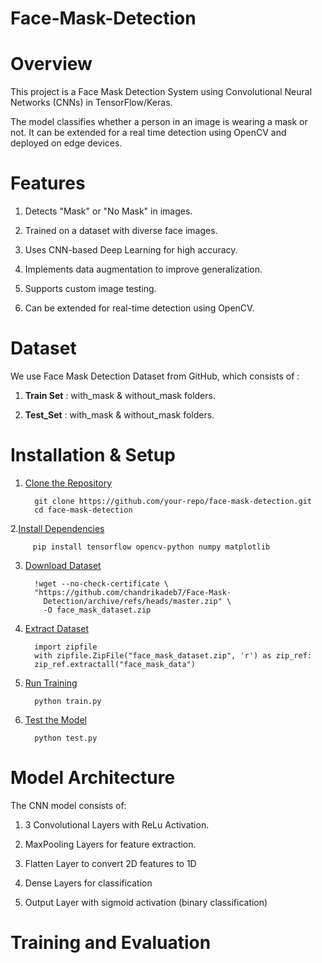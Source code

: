 # Face-Mask-Detection

# Overview

This project is a Face Mask Detection System using Convolutional Neural Networks (CNNs) in TensorFlow/Keras.

The model classifies whether a person in an image is wearing a mask or not. It can be extended for a real time detection using OpenCV and deployed on edge devices. 

# Features

1. Detects "Mask" or "No Mask" in images.

2. Trained on a dataset with diverse face images.

3. Uses CNN-based Deep Learning for high accuracy.

4. Implements data augmentation to improve generalization.

5. Supports custom image testing.

6. Can be extended for real-time detection using OpenCV.

# Dataset

We use Face Mask Detection Dataset from GitHub, which consists of :

1. **Train Set** : with_mask & without_mask folders.

2. **Test_Set** : with_mask & without_mask folders.

# Installation & Setup

1. <ins>Clone the Repository</ins>

         git clone https://github.com/your-repo/face-mask-detection.git
         cd face-mask-detection

2.<ins>Install Dependencies</ins>

         pip install tensorflow opencv-python numpy matplotlib

3. <ins>Download Dataset</ins>

         !wget --no-check-certificate \
         "https://github.com/chandrikadeb7/Face-Mask- 
           Detection/archive/refs/heads/master.zip" \
           -O face_mask_dataset.zip

4. <ins>Extract Dataset</ins>

         import zipfile
         with zipfile.ZipFile("face_mask_dataset.zip", 'r') as zip_ref:
         zip_ref.extractall("face_mask_data")

5. <ins>Run Training</ins>

         python train.py

6. <ins> Test the Model</ins>

         python test.py

# Model Architecture

The CNN model consists of:

1. 3 Convolutional Layers with ReLu Activation.

2. MaxPooling Layers for feature extraction.

3. Flatten Layer to convert 2D features to 1D

4. Dense Layers for classification

5. Output Layer with sigmoid activation (binary classification)

# Training and Evaluation
